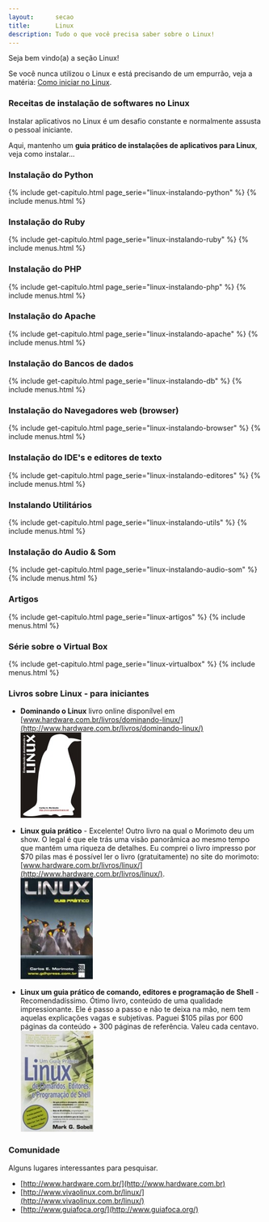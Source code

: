 ```yaml
---
layout:      secao
title:       Linux
description: Tudo o que você precisa saber sobre o Linux!
---
```


Seja bem vindo(a) a seção Linux!

Se você nunca utilizou o Linux e está precisando de um empurrão, veja a matéria:
[Como iniciar no Linux](./como-iniciar-no-linux/ "Como iniciar no Linux").


### Receitas de instalação de softwares no Linux

Instalar  aplicativos no Linux é um desafio constante e normalmente assusta o pessoal iniciante.

Aqui, mantenho um __guia prático de instalações de aplicativos para Linux__, veja como instalar...


### Instalação do Python

{% include get-capitulo.html page_serie="linux-instalando-python" %}
{% include menus.html %}


### Instalação do Ruby

{% include get-capitulo.html page_serie="linux-instalando-ruby" %}
{% include menus.html %}


### Instalação do PHP

{% include get-capitulo.html page_serie="linux-instalando-php" %}
{% include menus.html %}


### Instalação do Apache

{% include get-capitulo.html page_serie="linux-instalando-apache" %}
{% include menus.html %}


### Instalação do Bancos de dados

{% include get-capitulo.html page_serie="linux-instalando-db" %}
{% include menus.html %}


### Instalação do  Navegadores web (browser)

{% include get-capitulo.html page_serie="linux-instalando-browser" %}
{% include menus.html %}


### Instalação do  IDE's e editores de texto

{% include get-capitulo.html page_serie="linux-instalando-editores" %}
{% include menus.html %}


### Instalando Utilitários

{% include get-capitulo.html page_serie="linux-instalando-utils" %}
{% include menus.html %}


### Instalação do  Audio & Som

{% include get-capitulo.html page_serie="linux-instalando-audio-som" %}
{% include menus.html %}


### Artigos

{% include get-capitulo.html page_serie="linux-artigos" %}
{% include menus.html %}


### Série sobre o Virtual Box

{% include get-capitulo.html page_serie="linux-virtualbox" %}
{% include menus.html %}



### Livros sobre Linux - para iniciantes

 - __Dominando o Linux__ livro online disponílvel em [www.hardware.com.br/livros/dominando-linux/](http://www.hardware.com.br/livros/dominando-linux/)
<br /> ![Figura da capa do livro 'Linux, um guia prático'](livro-entendendo-dominando-linux-morimoto.jpg "linux")

 - __Linux guia prático__ - Excelente! Outro livro na qual o Morimoto deu um show. O legal é que ele trás uma visão
panorâmica ao mesmo tempo que mantém uma riqueza de detalhes. Eu comprei o livro impresso por $70 pilas mas é possível
ler o livro (gratuitamente) no site do morimoto: [www.hardware.com.br/livros/linux/](http://www.hardware.com.br/livros/linux/).
<br /> ![Figura da capa do livro 'Linux, guia prático'](linux-guia-pratico-morimoto.jpg "linux")

 - __Linux um guia prático de comando, editores e programação de Shell__ - Recomendadíssimo. Ótimo livro, conteúdo de uma qualidade impressionante. Ele é passo a passo
e não te deixa na mão, nem tem aquelas explicações vagas e subjetivas. Paguei $105 pilas por 600 páginas da conteúdo + 300
páginas de referência. Valeu cada centavo.
<br /> ![Figura da capa do livro 'Linux, um guia prático'](livro-linux-guia-pratico.jpeg "linux")




### Comunidade

Alguns lugares interessantes para pesquisar.

- [http://www.hardware.com.br/](http://www.hardware.com.br)
- [http://www.vivaolinux.com.br/linux/](http://www.vivaolinux.com.br/linux/)
- [http://www.guiafoca.org/](http://www.guiafoca.org/)
